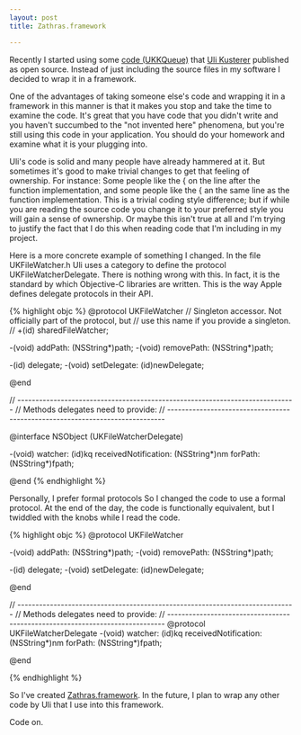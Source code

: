 ```yaml
--- 
layout: post
title: Zathras.framework

---
```

Recently I started using some <a href="http://www.zathras.de/angelweb/sourcecode.htm">code (UKKQueue)</a> that <a href="http://www.zathras.de/angelweb/blog.htm">Uli Kusterer</a> published as open source.  Instead of just including the source files in my software I decided to wrap it in a framework.

One of the advantages of taking someone else's code and wrapping it in a framework in this manner is that it makes you stop and take the time to examine the code.  It's great that you have code that you didn't write and you haven't succumbed to the "not invented here" phenomena, but you're still using this code in your application.  You should do your homework and examine what it is your plugging into.

Uli's code is solid and many people have already hammered at it.  But sometimes it's good to make trivial changes to get that feeling of ownership.  For instance:  Some people like the { on the line after the function implementation, and some people like the { an the same line as the function implementation.  This is a trivial coding style difference; but if while you are reading the source code you change it to your preferred style you will gain a sense of ownership.  Or maybe this isn't true at all and I'm trying to justify the fact that I do this when reading code that I'm including in my project.

Here is a more concrete example of something I changed.  In the file UKFileWatcher.h Uli uses a category to define the protocol UKFileWatcherDelegate.  There is nothing wrong with this.  In fact, it is the standard by which Objective-C libraries are written.  This is the way Apple defines delegate protocols in their API.

{% highlight objc %}
@protocol UKFileWatcher
// Singleton accessor. Not officially part of the protocol, but 
// use this name if you provide a singleton.
// +(id) sharedFileWatcher;			

-(void) addPath: (NSString*)path;
-(void) removePath: (NSString*)path;

-(id)   delegate;
-(void) setDelegate: (id)newDelegate;

@end

// -----------------------------------------------------------------------------
//  Methods delegates need to provide:
// -----------------------------------------------------------------------------

@interface NSObject (UKFileWatcherDelegate)

-(void) watcher: (id<ukfileWatcher>)kq receivedNotification: (NSString*)nm 
forPath: (NSString*)fpath;

@end
{% endhighlight %}

Personally, I prefer formal protocols  So I changed the code to use a formal protocol.  At the end of the day, the code is functionally equivalent, but I twiddled with the knobs while I read the code.

{% highlight objc %}
@protocol UKFileWatcher

-(void) addPath: (NSString*)path;
-(void) removePath: (NSString*)path;

-(id)   delegate;
-(void) setDelegate: (id<ukfileWatcherDelegate>)newDelegate;

@end

// -----------------------------------------------------------------------------
//  Methods delegates need to provide:
// -----------------------------------------------------------------------------
@protocol UKFileWatcherDelegate
-(void) watcher: (id<ukfileWatcher>)kq receivedNotification: (NSString*)nm 
forPath: (NSString*)fpath;

@end

{% endhighlight %}

So I've created <a href="http://github.com/mcormier/ZathrasFramework">Zathras.framework</a>. In the future, I plan to wrap any other code by Uli that I use into this framework.

Code on.
